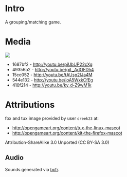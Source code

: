 Intro
=====
A grouping/matching game.

Media
=====

<img
src="https://raw.github.com/jamiely/bunny-matcher/master/Media/screenshot_15cc052.png">

* 1687bf2 - http://youtu.be/piUbUP22cXg
* 49356a2 - http://youtu.be/gjL_AdOFDh4
* 15cc052 - http://youtu.be/tAUsp2lJa4M
* 544e132 - http://youtu.be/loA5WxkCfEg
* 410f214 - http://youtu.be/ky_d-Z9wM1k

Attributions
============

fox and tux image provided by user `creek23` at:
* http://opengameart.org/content/tux-the-linux-mascot
* http://opengameart.org/content/kit-the-firefox-mascot

Attribution-ShareAlike 3.0 Unported (CC BY-SA 3.0)
 
Audio
-----

Sounds generated via [bxfr](http://www.bfxr.net/).


